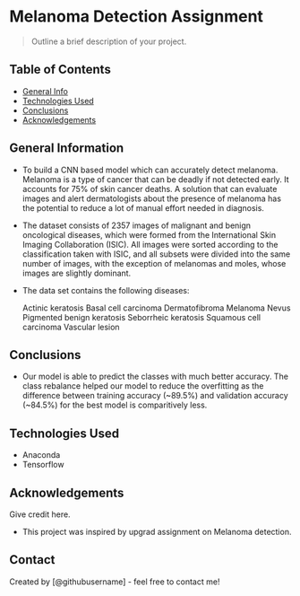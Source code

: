 # Melanoma Detection Assignment
> Outline a brief description of your project.


## Table of Contents
* [General Info](#general-information)
* [Technologies Used](#technologies-used)
* [Conclusions](#conclusions)
* [Acknowledgements](#acknowledgements)

<!-- You can include any other section that is pertinent to your problem -->

## General Information
- To build a CNN based model which can accurately detect melanoma. Melanoma is a type of cancer that can be deadly if not detected early. It accounts for 75% of skin cancer deaths. A solution that can evaluate images and alert dermatologists about the presence of melanoma has the potential to reduce a lot of manual effort needed in diagnosis.

- The dataset consists of 2357 images of malignant and benign oncological diseases, which were formed from the International Skin Imaging Collaboration (ISIC). All images were sorted according to the classification taken with ISIC, and all subsets were divided into the same number of images, with the exception of melanomas and moles, whose images are slightly dominant.


- The data set contains the following diseases:

	Actinic keratosis
	Basal cell carcinoma
	Dermatofibroma
	Melanoma
	Nevus
	Pigmented benign keratosis
	Seborrheic keratosis
	Squamous cell carcinoma
	Vascular lesion

<!-- You don't have to answer all the questions - just the ones relevant to your project. -->

## Conclusions
- Our model is able to predict the classes with much better accuracy. The class rebalance helped our model to reduce the overfitting as the difference between training accuracy (~89.5%) and validation accuracy (~84.5%) for the best model is comparitively less.

<!-- You don't have to answer all the questions - just the ones relevant to your project. -->


## Technologies Used
- Anaconda
- Tensorflow

<!-- As the libraries versions keep on changing, it is recommended to mention the version of library used in this project -->

## Acknowledgements
Give credit here.
- This project was inspired by upgrad assignment on Melanoma detection.


## Contact
Created by [@githubusername] - feel free to contact me!


<!-- Optional -->
<!-- ## License -->
<!-- This project is open source and available under the [... License](). -->

<!-- You don't have to include all sections - just the one's relevant to your project -->
